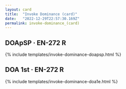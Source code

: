 ```yaml
---
layout: card
title:  "Invoke Dominance (card)"
date:   "2022-12-29T22:57:30.169Z"
permalink: invoke-dominance_(card)
---
```


## DOApSP &middot; EN-272 R

{% include templates/invoke-dominance-doapsp.html %}


## DOA 1st &middot; EN-272 R

{% include templates/invoke-dominance-doa1e.html %}
